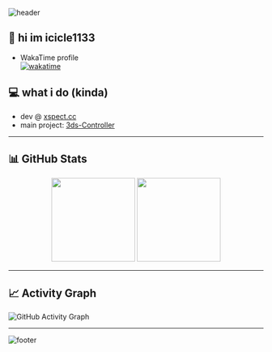 <!-- Top capsule header -->
![header](https://capsule-render.vercel.app/api?type=waving&color=0:161925,100:181B28&height=200&section=header&text=hi%20im%20icicle1133&fontSize=40&animation=fadeIn&fontAlignY=40)

## 👋 hi im icicle1133

- WakaTime profile  
  [![wakatime](https://wakatime.com/badge/user/5089f166-a996-455c-8cbe-f75a0e2076db.svg)](https://wakatime.com/@5089f166-a996-455c-8cbe-f75a0e2076db)

## 💻 what i do (kinda)

- dev @ [xspect.cc](https://xspect.cc)  
- main project: [3ds-Controller](https://github.com/icicle1133/3ds-Controller)

---

## 📊 GitHub Stats
<p align="center">
  <img src="https://github-readme-stats.vercel.app/api?username=icicle1133&show_icons=true&bg_color=161925&title_color=8500F7&text_color=FFFFFF&icon_color=3DAEE9&hide_border=true" height="165">
  <img src="https://github-readme-stats.vercel.app/api/top-langs/?username=icicle1133&layout=compact&bg_color=161925&title_color=8500F7&text_color=FFFFFF&hide_border=true" height="165">
</p>


---

## 📈 Activity Graph

![GitHub Activity Graph](https://github-readme-activity-graph.vercel.app/graph?username=icicle1133&bg_color=161925&color=FFFFFF&line=3DAEE9&point=8500F7&area=true&hide_border=true)

---

<!-- Bottom capsule footer -->
![footer](https://capsule-render.vercel.app/api?type=waving&color=0:161925,100:181B28&height=100&section=footer)
